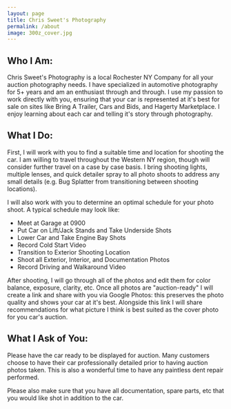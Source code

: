 ```yaml
---
layout: page
title: Chris Sweet's Photography
permalink: /about
image: 300z_cover.jpg
---
```


## Who I Am:
Chris Sweet's Photography is a local Rochester NY Company for all your auction photography needs. I have specialized in automotive photography for 5+ years and am an enthusiast through and through. I use my passion to work directly with you, ensuring that your car is represented at it's best for sale on sites like Bring A Trailer, Cars and Bids, and Hagerty Marketplace. I enjoy learning about each car and telling it's story through photography.

## What I Do:
First, I will work with you to find a suitable time and location for shooting the car. I am willing to travel throughout the Western NY region, though will consider further travel on a case by case basis. I bring shooting lights, multiple lenses, and quick detailer spray to all photo shoots to address any small details (e.g. Bug Splatter from transitioning between shooting locations).

I will also work with you to determine an optimal schedule for your photo shoot. A typical schedule may look like:

* Meet at Garage at 0900
* Put Car on Lift/Jack Stands and Take Underside Shots
* Lower Car and Take Engine Bay Shots
* Record Cold Start Video
* Transition to Exterior Shooting Location
* Shoot all Exterior, Interior, and Documentation Photos
* Record Driving and Walkaround Video

After shooting, I will go through all of the photos and edit them for color balance, exposure, clarity, etc. Once all photos are "auction-ready" I will create a link and share with you via Google Photos: this preserves the photo quality and shows your car at it's best. Alongside this link I will share recommendations for what picture I think is best suited as the cover photo for you car's auction. 

## What I Ask of You:
Please have the car ready to be displayed for auction. Many customers choose to have their car professionally detailed prior to having auction photos taken. This is also a wonderful time to have any paintless dent repair performed.

Please also make sure that you have all documentation, spare parts, etc that you would like shot in addition to the car. 

